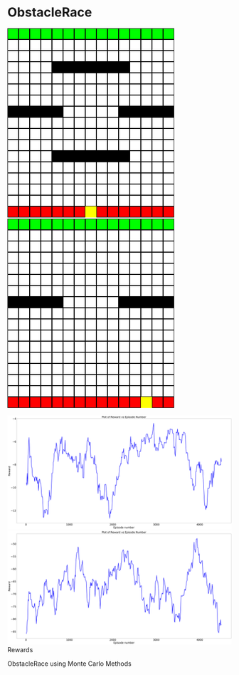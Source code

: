 # ObstacleRace
![](https://github.com/ashrayanand/ObstacleRace/blob/main/movie_track1.gif)
![](https://github.com/ashrayanand/ObstacleRace/blob/main/movie_track3.gif)

![alt text](https://github.com/ashrayanand/ObstacleRace/blob/main/reward.png)
![alt text](https://github.com/ashrayanand/ObstacleRace/blob/main/reward_track1.png)
Rewards

ObstacleRace using Monte Carlo Methods

